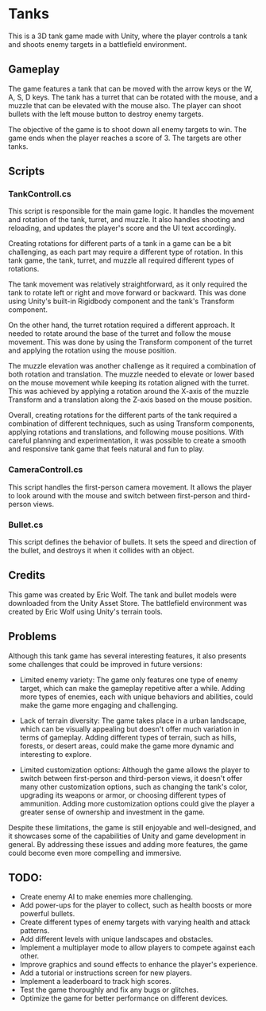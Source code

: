 # Tanks
This is a 3D tank game made with Unity, where the player controls a tank and shoots enemy targets in a battlefield environment.

## Gameplay
The game features a tank that can be moved with the arrow keys or the W, A, S, D keys. The tank has a turret that can be rotated with the mouse, and a muzzle that can be elevated with the mouse also. The player can shoot bullets with the left mouse button to destroy enemy targets.

The objective of the game is to shoot down all enemy targets to win. The game ends when the player reaches a score of 3. The targets are other tanks.

## Scripts
### TankControll.cs
This script is responsible for the main game logic. It handles the movement and rotation of the tank, turret, and muzzle. It also handles shooting and reloading, and updates the player's score and the UI text accordingly.

Creating rotations for different parts of a tank in a game can be a bit challenging, as each part may require a different type of rotation. In this tank game, the tank, turret, and muzzle all required different types of rotations.

The tank movement was relatively straightforward, as it only required the tank to rotate left or right and move forward or backward. This was done using Unity's built-in Rigidbody component and the tank's Transform component.

On the other hand, the turret rotation required a different approach. It needed to rotate around the base of the turret and follow the mouse movement. This was done by using the Transform component of the turret and applying the rotation using the mouse position.

The muzzle elevation was another challenge as it required a combination of both rotation and translation. The muzzle needed to elevate or lower based on the mouse movement while keeping its rotation aligned with the turret. This was achieved by applying a rotation around the X-axis of the muzzle Transform and a translation along the Z-axis based on the mouse position.

Overall, creating rotations for the different parts of the tank required a combination of different techniques, such as using Transform components, applying rotations and translations, and following mouse positions. With careful planning and experimentation, it was possible to create a smooth and responsive tank game that feels natural and fun to play.

### CameraControll.cs
This script handles the first-person camera movement. It allows the player to look around with the mouse and switch between first-person and third-person views.

### Bullet.cs
This script defines the behavior of bullets. It sets the speed and direction of the bullet, and destroys it when it collides with an object.

## Credits
This game was created by Eric Wolf. The tank and bullet models were downloaded from the Unity Asset Store. The battlefield environment was created by Eric Wolf using Unity's terrain tools.

## Problems
Although this tank game has several interesting features, it also presents some challenges that could be improved in future versions:

- Limited enemy variety: The game only features one type of enemy target, which can make the gameplay repetitive after a while. Adding more types of enemies, each with unique behaviors and abilities, could make the game more engaging and challenging.

- Lack of terrain diversity: The game takes place in a urban landscape, which can be visually appealing but doesn't offer much variation in terms of gameplay. Adding different types of terrain, such as hills, forests, or desert areas, could make the game more dynamic and interesting to explore.

- Limited customization options: Although the game allows the player to switch between first-person and third-person views, it doesn't offer many other customization options, such as changing the tank's color, upgrading its weapons or armor, or choosing different types of ammunition. Adding more customization options could give the player a greater sense of ownership and investment in the game.

Despite these limitations, the game is still enjoyable and well-designed, and it showcases some of the capabilities of Unity and game development in general. By addressing these issues and adding more features, the game could become even more compelling and immersive.

## TODO:
- Create enemy AI to make enemies more challenging.
- Add power-ups for the player to collect, such as health boosts or more powerful bullets.
- Create different types of enemy targets with varying health and attack patterns.
- Add different levels with unique landscapes and obstacles.
- Implement a multiplayer mode to allow players to compete against each other.
- Improve graphics and sound effects to enhance the player's experience.
- Add a tutorial or instructions screen for new players.
- Implement a leaderboard to track high scores.
- Test the game thoroughly and fix any bugs or glitches.
- Optimize the game for better performance on different devices.